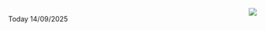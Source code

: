 <img align="right" src="https://media.giphy.com/media/M9gbBd9nbDrOTu1Mqx/giphy.gif">


Today 14/09/2025
